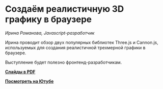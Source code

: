 # Создаём реалистичную 3D графику в браузере

_Ирина Романова, Javascript-разработчик_

Ирина проводит обзор двух популярных библиотек Three.js и Cannon.js, используемых для создания реалистичной трехмерной графики в браузере.

Выступление будет полезно фронтенд-разработчикам.

**[Слайды в PDF](3d-graphics.pdf)**

**[Посмотреть на Ютубе](https://youtu.be/plQRQ00ubgk)**
